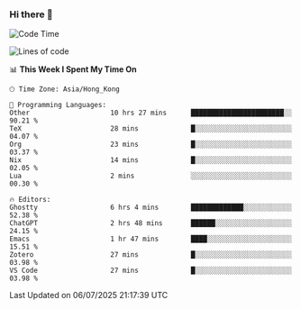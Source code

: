 ### Hi there 👋

<!--
**nicehiro/nicehiro** is a ✨ _special_ ✨ repository because its `README.md` (this file) appears on your GitHub profile.

Here are some ideas to get you started:

- 🔭 I’m currently working on ...
- 🌱 I’m currently learning ...
- 👯 I’m looking to collaborate on ...
- 🤔 I’m looking for help with ...
- 💬 Ask me about ...
- 📫 How to reach me: ...
- 😄 Pronouns: ...
- ⚡ Fun fact: ...
-->

<!--START_SECTION:waka-->
![Code Time](http://img.shields.io/badge/Code%20Time-774%20hrs%2038%20mins-blue)

![Lines of code](https://img.shields.io/badge/From%20Hello%20World%20I%27ve%20Written-1.7%20million%20lines%20of%20code-blue)

📊 **This Week I Spent My Time On** 

```text
🕑︎ Time Zone: Asia/Hong_Kong

💬 Programming Languages: 
Other                    10 hrs 27 mins      ███████████████████████░░   90.21 % 
TeX                      28 mins             █░░░░░░░░░░░░░░░░░░░░░░░░   04.07 % 
Org                      23 mins             █░░░░░░░░░░░░░░░░░░░░░░░░   03.37 % 
Nix                      14 mins             █░░░░░░░░░░░░░░░░░░░░░░░░   02.05 % 
Lua                      2 mins              ░░░░░░░░░░░░░░░░░░░░░░░░░   00.30 % 

🔥 Editors: 
Ghostty                  6 hrs 4 mins        █████████████░░░░░░░░░░░░   52.38 % 
ChatGPT                  2 hrs 48 mins       ██████░░░░░░░░░░░░░░░░░░░   24.15 % 
Emacs                    1 hr 47 mins        ████░░░░░░░░░░░░░░░░░░░░░   15.51 % 
Zotero                   27 mins             █░░░░░░░░░░░░░░░░░░░░░░░░   03.98 % 
VS Code                  27 mins             █░░░░░░░░░░░░░░░░░░░░░░░░   03.98 % 
```


 Last Updated on 06/07/2025 21:17:39 UTC
<!--END_SECTION:waka-->
